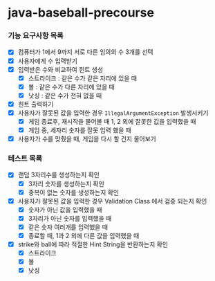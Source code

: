 # java-baseball-precourse

### 기능 요구사항 목록

- [x] 컴퓨터가 1에서 9까지 서로 다른 임의의 수 3개를 선택
- [x] 사용자에게 수 입력받기
- [x] 입력받은 수와 비교하여 힌트 생성
  - [x] 스트라이크 : 같은 수가 같은 자리에 있을 때
  - [x] 볼 : 같은 수가 다른 자리에 있을 때
  - [x] 낫싱 : 같은 수가 전혀 없을 때
- [x] 힌트 출력하기
- [x] 사용자가 잘못된 값을 입력한 경우 `IllegalArgumentException` 발생시키기
  - [x] 게임 종료후, 재시작을 물어볼 때 1, 2 외에 잘못한 값을 입력했을 때
  - [x] 게임 중, 세자리 숫자를 잘못 입력 했을 때
- [x] 사용자가 수를 맞췄을 때, 게임을 다시 할 건지 물어보기

### 테스트 목록

- [x] 랜덤 3자리수를 생성하는지 확인
  - [x] 3자리 숫자를 생성하는지 확인
  - [x] 중복이 없는 숫자를 생성하는지 확인
- [x] 사용자가 잘못된 값을 입력한 경우 Validation Class 에서 검증 되는지 확인
  - [x] 숫자가 아닌 값을 입력했을 때
  - [x] 3자리가 아닌 숫자를 입력했을 때
  - [x] 같은 숫자 여러개를 입력했을 때
  - [x] 종료할 때, 1과 2 외에 다른 값을 입력했을 때
- [x] strike와 ball에 따라 적절한 Hint String을 반환하는지 확인
  - [x] 스트라이크
  - [x] 볼
  - [x] 낫싱  
